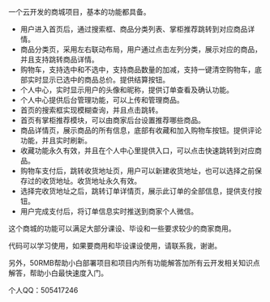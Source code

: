 一个云开发的商城项目，基本的功能都具备。

- 用户进入首页后，通过搜索框、商品分类列表、掌柜推荐跳转到对应商品详情。
- 商品分类页，采用左右联动布局，用户通过点击左列分类，展示对应的商品，并且支持跳转商品详情。
- 购物车，支持选中和不选中，支持商品数量的加减，支持一键清空购物车，底部实时显示已选中的商品总价。提供结算按钮。
- 个人中心，实时显示用户的头像和昵称，提供订单查看及确认功能。
- 个人中心提供后台管理功能，可以上传和管理商品。
- 首页的搜索框实现模糊查询，并且点击跳转。
- 首页有掌柜推荐模块，可以由商家后台设置推荐哪些商品。
- 商品详情页，展示商品的所有信息，底部有收藏和加入购物车按钮。提供评论功能，并且实时刷新。
- 收藏功能永久有效，并且在个人中心里提供入口，可以点击快速跳转到对应商品。
-  购物车支付后，跳转收货地址页，用户可以新建收货地址，也可以选择之前保存过的收货地址。收货地址永久有效。
- 选择完收货地址之后，跳转订单详情页，展示此订单的全部信息，提供支付按钮。
- 用户完成支付后，将订单信息实时推送到商家个人微信。

这个商城的功能可以满足大部分课设、毕设和一些要求较少的商家商用。

代码可以学习使用，如果要商用和毕设课设使用，请联系我，谢谢。

另外，50RMB帮助小白部署项目和项目内所有功能解答加所有云开发相关知识点解答，帮助小白最快速度入门。

个人QQ：505417246